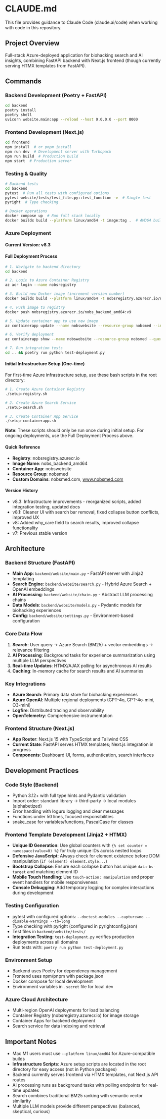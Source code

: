 # CLAUDE.md

This file provides guidance to Claude Code (claude.ai/code) when working with code in this repository.

## Project Overview

Full-stack Azure-deployed application for biohacking search and AI insights, combining FastAPI backend with Next.js frontend (though currently serving HTMX templates from FastAPI).

## Commands

### Backend Development (Poetry + FastAPI)
```bash
cd backend
poetry install
poetry shell
uvicorn website.main:app --reload --host 0.0.0.0 --port 8000
```

### Frontend Development (Next.js)
```bash
cd frontend
npm install  # or pnpm install
npm run dev  # Development server with Turbopack
npm run build  # Production build
npm start  # Production server
```

### Testing & Quality
```bash
# Backend tests
cd backend
pytest  # Run all tests with configured options
pytest website/tests/test_file.py::test_function -v  # Single test
pyright  # Type checking

# Docker operations
docker compose up  # Run full stack locally
docker buildx build --platform linux/amd64 -t image:tag .  # AMD64 build for Azure
```

### Azure Deployment

#### Current Version: v8.3

#### Full Deployment Process
```bash
# 1. Navigate to backend directory
cd backend

# 2. Login to Azure Container Registry
az acr login --name nobsregistry

# 3. Build new Docker image (increment version number)
docker buildx build --platform linux/amd64 -t nobsregistry.azurecr.io/nobs_backend_amd64:v9 .

# 4. Push image to registry
docker push nobsregistry.azurecr.io/nobs_backend_amd64:v9

# 5. Update container app to use new image
az containerapp update --name nobswebsite --resource-group nobsmed --image nobsregistry.azurecr.io/nobs_backend_amd64:v9

# 6. Verify deployment
az containerapp show --name nobswebsite --resource-group nobsmed --query "properties.template.containers[0].image" --output tsv

# 7. Run integration tests
cd .. && poetry run python test-deployment.py
```

#### Initial Infrastructure Setup (One-time)

For first-time Azure infrastructure setup, use these bash scripts in the root directory:

```bash
# 1. Create Azure Container Registry
./setup-registry.sh

# 2. Create Azure Search Service
./setup-search.sh

# 3. Create Container App Service
./setup-containerapp.sh
```

**Note**: These scripts should only be run once during initial setup. For ongoing deployments, use the Full Deployment Process above.

#### Quick Reference
- **Registry**: nobsregistry.azurecr.io
- **Image Name**: nobs_backend_amd64  
- **Container App**: nobswebsite
- **Resource Group**: nobsmed
- **Custom Domains**: nobsmed.com, www.nobsmed.com

#### Version History
- v8.3: Infrastructure improvements - reorganized scripts, added integration testing, updated docs
- v8.1: Cleaner UI with search bar removal, fixed collapse button conflicts, improved UX
- v8: Added why_care field to search results, improved collapse functionality
- v7: Previous stable version

## Architecture

### Backend Structure (FastAPI)
- **Main App**: `backend/website/main.py` - FastAPI server with Jinja2 templating
- **Search Engine**: `backend/website/search.py` - Hybrid Azure Search + OpenAI embeddings
- **AI Processing**: `backend/website/chain.py` - Abstract LLM processing chains
- **Data Models**: `backend/website/models.py` - Pydantic models for biohacking experiences
- **Config**: `backend/website/settings.py` - Environment-based configuration

### Core Data Flow
1. **Search**: User query → Azure Search (BM25) + vector embeddings → relevance filtering
2. **AI Processing**: Background tasks for experience summarization using multiple LLM perspectives
3. **Real-time Updates**: HTMX/AJAX polling for asynchronous AI results
4. **Caching**: In-memory cache for search results and AI summaries

### Key Integrations
- **Azure Search**: Primary data store for biohacking experiences
- **Azure OpenAI**: Multiple regional deployments (GPT-4o, GPT-4o-mini, O3-mini)
- **Logfire**: Distributed tracing and observability
- **OpenTelemetry**: Comprehensive instrumentation

### Frontend Structure (Next.js)
- **App Router**: Next.js 15 with TypeScript and Tailwind CSS
- **Current State**: FastAPI serves HTMX templates; Next.js integration in progress
- **Components**: Dashboard UI, forms, authentication, search interfaces

## Development Practices

### Code Style (Backend)
- Python 3.12+ with full type hints and Pydantic validation
- Import order: standard library → third-party → local modules (alphabetized)
- Error handling with loguru logging and clear messages
- Functions under 50 lines, focused responsibilities
- snake_case for variables/functions, PascalCase for classes

### Frontend Template Development (Jinja2 + HTMX)
- **Unique ID Generation**: Use global counters with `{% set counter = namespace(value=0) %}` for truly unique IDs across nested loops
- **Defensive JavaScript**: Always check for element existence before DOM manipulation (`if (element) element.style...`)
- **Bootstrap Collapse**: Ensure each collapse button has unique `data-bs-target` and matching element ID
- **Mobile Touch Handling**: Use `touch-action: manipulation` and proper event handlers for mobile responsiveness
- **Console Debugging**: Add temporary logging for complex interactions during development

### Testing Configuration
- pytest with configured options: `--doctest-modules --capture=no --disable-warnings --tb=long`
- Type checking with pyright (configured in pyrightconfig.json)
- Test files in `backend/website/tests/`
- **Integration Testing**: `test-deployment.py` verifies production deployments across all domains
- Run tests with: `poetry run python test-deployment.py`

### Environment Setup
- Backend uses Poetry for dependency management
- Frontend uses npm/pnpm with package.json
- Docker compose for local development
- Environment variables in `.secret` file for local dev

### Azure Cloud Architecture
- Multi-region OpenAI deployments for load balancing
- Container Registry (nobsregistry.azurecr.io) for image storage
- Container Apps for backend deployment
- Search service for data indexing and retrieval

## Important Notes

- Mac M1 users must use `--platform linux/amd64` for Azure-compatible builds
- **Infrastructure Scripts**: Azure setup scripts are located in the root directory for easy access (not in Python packages)
- Backend currently serves frontend via HTMX templates, not Next.js API routes
- AI processing runs as background tasks with polling endpoints for real-time updates
- Search combines traditional BM25 ranking with semantic vector similarity
- Multiple LLM models provide different perspectives (balanced, skeptical, curious)